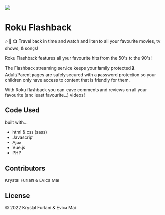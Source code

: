 <img src="imgages/roku.svg">

# Roku Flashback 
:notes: :movie_camera: :tv:
Travel back in time and watch and liten to all your favourite movies, tv shows, & songs! 

Roku Flashback features all your favourite hits from the 50's to the 90's! 

The Flashback streaming service keeps your family protected :lock:. Adult/Parent pages are safely secured with a password protection so your children only have access to content that is friendly for them. 

With Roku flashback you can leave comments and reviews on all your favourite (and least favourite...) videos! 

## Code Used 

built with...

- html & css (sass)
- Javascript 
- Ajax 
- Vue.js
- PHP

## Contributors 

Krystal Furlani & Evica Mai 

## License 

© 2022 Krystal Furlani & Evica Mai